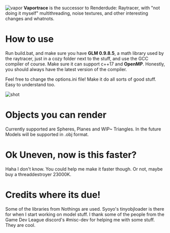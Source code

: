 ![vapor](https://cdn.discordapp.com/attachments/524077514306355210/580197672825126913/0001.gif)
**Vaportrace** is the successor to Renderdude: Raytracer, with "not doing it myself" multithreading, noise textures, and other interesting changes and whatnots.

# How to use

Run build.bat, and make sure you have **GLM 0.9.8.5**, a math library used by the raytracer, just in a cozy folder next to the stuff, and use the GCC compiler of course. Make sure it can support c++17 and **OpenMP**. Honestly, you should always have the latest version of the compiler.

Feel free to change the options.ini file! Make it do all sorts of good stuff. Easy to understand too.

![shot](https://cdn.discordapp.com/attachments/386259864416157697/583780350015045652/render.png)

# Objects you can render
Currently supported are Spheres, Planes and WIP~ Triangles. In the future Models will be supported in .obj format.

# Ok Uneven, now is this faster?
Haha I don't know. You could help me make it faster though. Or not, maybe buy a threaddestroyer 23000K.

# Credits where its due!
Some of the libraries from Nothings are used. Syoyo's tinyobjloader is there for when I start working on model stuff.
I thank some of the people from the Game Dev League discord's #misc-dev for helping me with some stuff. They are cool.
